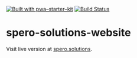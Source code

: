 [![Built with pwa–starter–kit](https://img.shields.io/badge/built_with-pwa–starter–kit_-blue.svg)](https://github.com/Polymer/pwa-starter-kit "Built with pwa–starter–kit")
[![Build Status](https://travis-ci.com/iceicerickert/spero-solutions-website.svg?branch=master)](https://travis-ci.com/iceicerickert/spero-solutions-website)

# spero-solutions-website

Visit live version at [spero.solutions](https://spero.solutions).